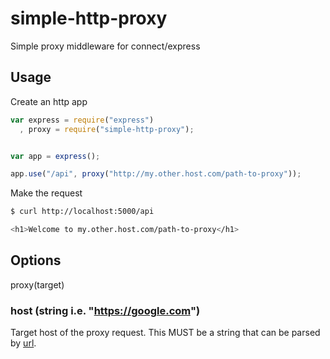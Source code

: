 simple-http-proxy
============

Simple proxy middleware for connect/express

Usage
-----

Create an http app
```js
var express = require("express")
  , proxy = require("simple-http-proxy");


var app = express();

app.use("/api", proxy("http://my.other.host.com/path-to-proxy"));
```

Make the request
```sh
$ curl http://localhost:5000/api

<h1>Welcome to my.other.host.com/path-to-proxy</h1>
```

Options
-------

proxy(target)

### host (string i.e. "https://google.com")

Target host of the proxy request. This MUST be a string that can be parsed by [url](http://nodejs.org/api/url.html).
